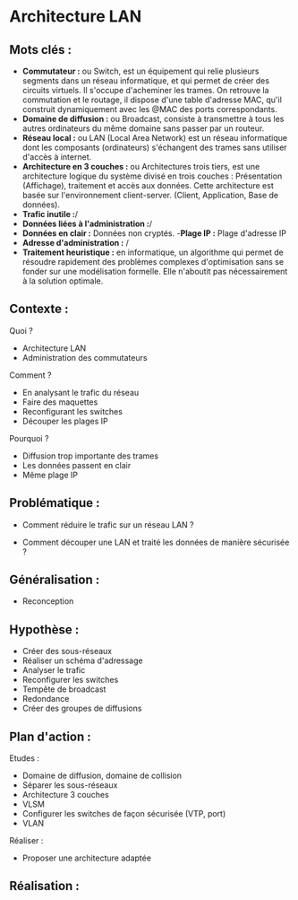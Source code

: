 
# Architecture LAN

## Mots clés :

- **Commutateur :** ou Switch, est un équipement qui relie plusieurs segments dans un réseau informatique, et qui permet de créer des circuits virtuels. Il s'occupe d'acheminer les trames. On retrouve la commutation et le routage, il dispose d'une table d'adresse MAC, qu'il construit dynamiquement avec les @MAC des ports correspondants.
- **Domaine de diffusion :** ou Broadcast, consiste à transmettre à tous les autres ordinateurs du même domaine sans passer par un routeur.
- **Réseau local :** ou LAN (Local Area Network) est un réseau informatique dont les composants (ordinateurs) s'échangent des trames sans utiliser d'accès à internet.
- **Architecture en 3 couches :** ou Architectures trois tiers, est une architecture logique du système divisé en trois couches : Présentation (Affichage), traitement et accès aux données. Cette architecture est basée sur l'environnement client-server. (Client, Application, Base de données).
- **Trafic inutile :**/
- **Données liées à l'administration :**/
- **Données en clair :** Données non cryptés.
-**Plage IP :**  Plage d'adresse IP
- **Adresse d'administration :** / 
- **Traitement heuristique :** 
en informatique, un algorithme qui permet de résoudre rapidement des problèmes complexes d'optimisation sans se fonder sur une modélisation formelle. Elle n'aboutit pas nécessairement à la solution optimale.

## Contexte :

Quoi ?

- Architecture LAN
- Administration des commutateurs

Comment ?

- En analysant le trafic du réseau
- Faire des maquettes
- Reconfigurant les switches
- Découper les plages IP

Pourquoi ?

- Diffusion trop importante des trames
- Les données passent en clair
- Même plage IP

## Problématique :

- Comment réduire le trafic sur un réseau LAN ?

- Comment découper une LAN et traité les données de manière sécurisée ?

## Généralisation :

- Reconception

## Hypothèse :

- Créer des sous-réseaux
- Réaliser un schéma d'adressage
- Analyser le trafic
- Reconfigurer les switches
- Tempête de broadcast
- Redondance
- Créer des groupes de diffusions

## Plan d'action :

Etudes :

- Domaine de diffusion, domaine de collision
- Séparer les sous-réseaux
- Architecture 3 couches
- VLSM
- Configurer les switches de façon sécurisée (VTP, port)
- VLAN

Réaliser :

- Proposer une architecture adaptée

## Réalisation :





